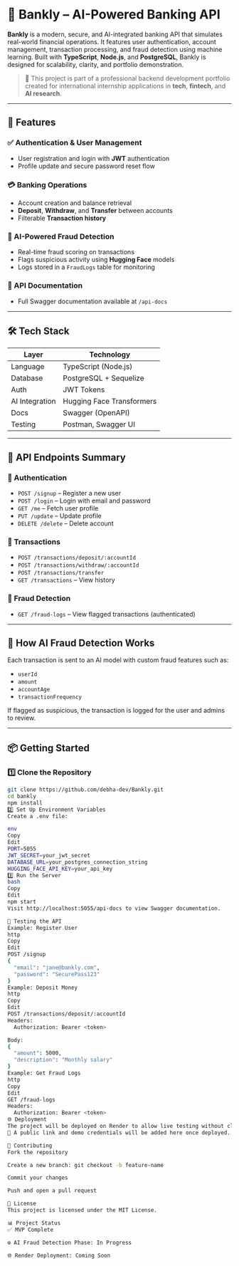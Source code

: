 # 💼 Bankly – AI-Powered Banking API

**Bankly** is a modern, secure, and AI-integrated banking API that simulates real-world financial operations. It features user authentication, account management, transaction processing, and fraud detection using machine learning. Built with **TypeScript**, **Node.js**, and **PostgreSQL**, Bankly is designed for scalability, clarity, and portfolio demonstration.

> 🎯 This project is part of a professional backend development portfolio created for international internship applications in **tech**, **fintech**, and **AI research**.

---

## 🚀 Features

### ✅ Authentication & User Management
- User registration and login with **JWT** authentication
- Profile update and secure password reset flow

### 💳 Banking Operations
- Account creation and balance retrieval
- **Deposit**, **Withdraw**, and **Transfer** between accounts
- Filterable **Transaction history**

### 🤖 AI-Powered Fraud Detection
- Real-time fraud scoring on transactions
- Flags suspicious activity using **Hugging Face** models
- Logs stored in a `FraudLogs` table for monitoring

### 📄 API Documentation
- Full Swagger documentation available at `/api-docs`

---

## 🛠️ Tech Stack

| Layer         | Technology               |
|--------------|---------------------------|
| Language      | TypeScript (Node.js)      |
| Database      | PostgreSQL + Sequelize    |
| Auth          | JWT Tokens                |
| AI Integration| Hugging Face Transformers |
| Docs          | Swagger (OpenAPI)         |
| Testing       | Postman, Swagger UI       |

---

## 📌 API Endpoints Summary

### 🔐 Authentication
- `POST /signup` – Register a new user  
- `POST /login` – Login with email and password  
- `GET /me` – Fetch user profile  
- `PUT /update` – Update profile  
- `DELETE /delete` – Delete account  

### 💼 Transactions
- `POST /transactions/deposit/:accountId`  
- `POST /transactions/withdraw/:accountId`  
- `POST /transactions/transfer`  
- `GET /transactions` – View history  

### 🧠 Fraud Detection
- `GET /fraud-logs` – View flagged transactions (authenticated)

---

## 🧠 How AI Fraud Detection Works

Each transaction is sent to an AI model with custom fraud features such as:
- `userId`
- `amount`
- `accountAge`
- `transactionFrequency`

If flagged as suspicious, the transaction is logged for the user and admins to review.

---

## 📦 Getting Started

### 1️⃣ Clone the Repository

```bash
git clone https://github.com/debha-dev/Bankly.git
cd bankly
npm install
2️⃣ Set Up Environment Variables
Create a .env file:

env
Copy
Edit
PORT=5055
JWT_SECRET=your_jwt_secret
DATABASE_URL=your_postgres_connection_string
HUGGING_FACE_API_KEY=your_api_key
3️⃣ Run the Server
bash
Copy
Edit
npm start
Visit http://localhost:5055/api-docs to view Swagger documentation.

🧪 Testing the API
Example: Register User
http
Copy
Edit
POST /signup
{
  "email": "jane@bankly.com",
  "password": "SecurePass123"
}
Example: Deposit Money
http
Copy
Edit
POST /transactions/deposit/:accountId
Headers:
  Authorization: Bearer <token>

Body:
{
  "amount": 5000,
  "description": "Monthly salary"
}
Example: Get Fraud Logs
http
Copy
Edit
GET /fraud-logs
Headers:
  Authorization: Bearer <token>
🌐 Deployment
The project will be deployed on Render to allow live testing without cloning.
🔗 A public link and demo credentials will be added here once deployed.

🤝 Contributing
Fork the repository

Create a new branch: git checkout -b feature-name

Commit your changes

Push and open a pull request

📄 License
This project is licensed under the MIT License.

📊 Project Status
✅ MVP Complete

⚙️ AI Fraud Detection Phase: In Progress

🌐 Render Deployment: Coming Soon